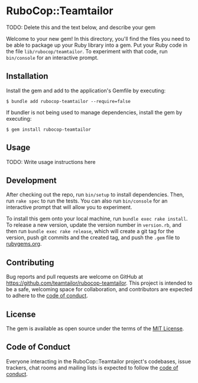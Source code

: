 # RuboCop::Teamtailor

TODO: Delete this and the text below, and describe your gem

Welcome to your new gem! In this directory, you'll find the files you need to be able to package up your Ruby library into a gem. Put your Ruby code in the file `lib/rubocop/teamtailor`. To experiment with that code, run `bin/console` for an interactive prompt.

## Installation

Install the gem and add to the application's Gemfile by executing:

    $ bundle add rubocop-teamtailor --require=false

If bundler is not being used to manage dependencies, install the gem by executing:

    $ gem install rubocop-teamtailor

## Usage

TODO: Write usage instructions here

## Development

After checking out the repo, run `bin/setup` to install dependencies. Then, run `rake spec` to run the tests. You can also run `bin/console` for an interactive prompt that will allow you to experiment.

To install this gem onto your local machine, run `bundle exec rake install`. To release a new version, update the version number in `version.rb`, and then run `bundle exec rake release`, which will create a git tag for the version, push git commits and the created tag, and push the `.gem` file to [rubygems.org](https://rubygems.org).

## Contributing

Bug reports and pull requests are welcome on GitHub at https://github.com/teamtailor/rubocop-teamtailor. This project is intended to be a safe, welcoming space for collaboration, and contributors are expected to adhere to the [code of conduct](https://github.com/teamtailor/rubocop-teamtailor/blob/main/CODE_OF_CONDUCT.md).

## License

The gem is available as open source under the terms of the [MIT License](https://opensource.org/licenses/MIT).

## Code of Conduct

Everyone interacting in the RuboCop::Teamtailor project's codebases, issue trackers, chat rooms and mailing lists is expected to follow the [code of conduct](https://github.com/teamtailor/rubocop-teamtailor/blob/main/CODE_OF_CONDUCT.md).

